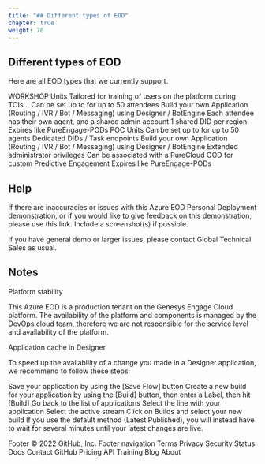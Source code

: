 ```yaml
---
title: "## Different types of EOD"
chapter: true
weight: 70
---
```


## Different types of EOD

Here are all EOD types that we currently support.

WORKSHOP Units
Tailored for training of users on the platform during TOIs...
Can be set up to for up to 50 attendees
Build your own Application (Routing / IVR / Bot / Messaging) using Designer / BotEngine
Each attendee has their own agent, and a shared admin account
1 shared DID per region
Expires like PureEngage-PODs
POC Units
Can be set up to for up to 50 agents
Dedicated DIDs / Task endpoints
Build your own Application (Routing / IVR / Bot / Messaging) using Designer / BotEngine
Extended administrator privileges
Can be associated with a PureCloud OOD for custom Predictive Engagement
Expires like PureEngage-PODs

## Help

If there are inaccuracies or issues with this Azure EOD Personal Deployment demonstration, or if you would like to give feedback on this demonstration, please use this link. Include a screenshot(s) if possible.

If you have general demo or larger issues,
please contact Global Technical Sales as usual.

## Notes

Platform stability

This Azure EOD is a production tenant on the Genesys Engage Cloud platform.  The availability of the platform and components is managed by the DevOps cloud team, therefore  we are not responsible for the service level and availability of the platform.

Application cache in Designer 

To speed up the availability of a change you made in a Designer application, we recommend to follow these steps:

Save your application by using the [Save Flow] button
Create a new build for your application by using the [Build] button, then enter a Label, then hit [Build]
Go back to the list of applications
Select the line with your application
Select the active stream
Click on Builds and select your new build
If you use the default method (Latest Published), you will instead have to wait for several minutes until your latest changes are live.

Footer
© 2022 GitHub, Inc.
Footer navigation
Terms
Privacy
Security
Status
Docs
Contact GitHub
Pricing
API
Training
Blog
About





